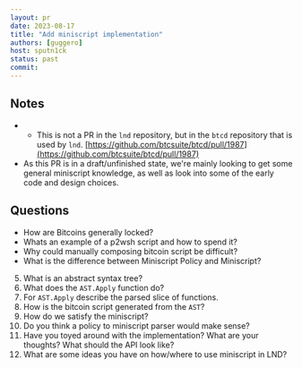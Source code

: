 ```yaml
---
layout: pr
date: 2023-08-17
title: "Add miniscript implementation"
authors: [guggero]
host: sputn1ck
status: past
commit:
---
```

## Notes

* - This is not a PR in the `lnd` repository, but in the `btcd` repository that is used by `lnd`.
[https://github.com/btcsuite/btcd/pull/1987](https://github.com/btcsuite/btcd/pull/1987)
* As this PR is in a draft/unfinished state, we're mainly looking to get some general miniscript knowledge, as well as look into some of the early code and design choices.

## Questions

* How are Bitcoins generally locked?
* Whats an example of a p2wsh script and how to spend it?
* Why could manually composing bitcoin script be difficult?
* What is the difference between Miniscript Policy and Miniscript?
5. What is an abstract syntax tree?
6. What does the `AST.Apply` function do?
7. For `AST.Apply` describe the parsed slice of functions.
8. How is the bitcoin script generated from the `AST`?
9. How do we satisfy the miniscript?
10. Do you think a policy to miniscript parser would make sense?
11. Have you toyed around with the implementation? What are your thoughts? What should the API look like?
12. What are some ideas you have on how/where to use miniscript in LND?